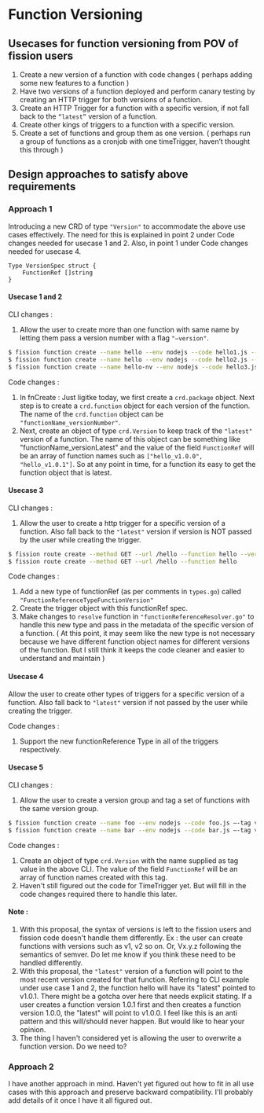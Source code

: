 # Function Versioning

## Usecases for function versioning from POV of fission users 
1. Create a new version of a function with code changes ( perhaps adding some new features to a function )
2. Have two versions of a function deployed and perform canary testing by creating an HTTP trigger for both versions of a function.
3. Create an HTTP Trigger for a function with a specific version, if not fall back to the `“latest”` version of a function.
4. Create other kings of triggers to a function with a specific version.
5. Create a set of functions and group them as one version. ( perhaps run a group of functions as a cronjob with one timeTrigger, haven’t thought this through )


## Design approaches to satisfy above requirements

### Approach 1 

Introducing a new CRD of type `"Version"` to accommodate the above use cases effectively. The need for this is explained in point 2 under Code changes needed for usecase 1 and 2. Also, in point 1 under Code changes needed for usecase 4.
```
Type VersionSpec struct {
	FunctionRef []string
}
```


#### Usecase 1 and 2 

CLI changes :
1. Allow the user to create more than one function with same name by letting them pass a version number with a flag `"—version"`.

```bash
$ fission function create --name hello --env nodejs --code hello1.js --version v1.0.0
$ fission function create --name hello --env nodejs --code hello2.js --version v1.0.1
$ fission function create --name hello-nv --env nodejs --code hello3.js —> this falls back to non-versioned functions. So if there is another request to create a function with the same name, it will fail
```


Code changes :

1. In fnCreate : Just ligitke today, we first create a `crd.package` object. Next step is to create a `crd.function` object for each version of the function. The name of the `crd.function` object can be `"functionName_versionNumber"`.  
2. Next, create an object of type `crd.Version` to keep track of the `"latest"` version of a function. The name of this object can be something like "functionName_versionLatest" and the value of the field `FunctionRef` will be an array of function names such as `["hello_v1.0.0", "hello_v1.0.1"]`. So at any point in time, for a function its easy to get the function object that is latest.


#### Usecase 3 

CLI changes :
1. Allow the user to create a http trigger for a specific version of a function. Also fall back to the `"latest"` version if version is NOT passed by the user while creating the trigger.

```bash		
$ fission route create --method GET --url /hello --function hello --version v1
$ fission route create --method GET --url /hello --function hello
```

Code changes :
1. Add a new type of functionRef (as per comments in `types.go`) called `"FunctionReferenceTypeFunctionVersion"` 
2. Create the trigger object with this functionRef spec. 
3. Make changes to `resolve` function in `"functionReferenceResolver.go"` to handle this new type and pass in the metadata of the specific version of a function.
( At this point, it may seem like the new type is not necessary because we have different function object names for different versions of the function. But I still think it keeps the code cleaner and easier to understand and maintain )

#### Usecase 4 
Allow the user to create other types of triggers for a specific version of a function. Also fall back to `"latest"` version if not passed by the user while creating the trigger.

Code changes :
1. Support the new functionReference Type in all of the triggers respectively.

#### Usecase 5 

CLI changes :
1. Allow the user to create a version group and tag a set of functions with the same version group.

```bash
$ fission function create --name foo --env nodejs --code foo.js —-tag v1.0.0
$ fission function create --name bar --env nodejs --code bar.js —-tag v1.0.1
```

Code changes :
1. Create an object of type `crd.Version` with the name supplied as tag value in the above CLI. The value of the field `FunctionRef` will be an array of function names created with this tag.
2. Haven't still figured out the code for TimeTrigger yet. But will fill in the code changes required there to handle this later.

#### Note :
1. With this proposal, the syntax of versions is left to the fission users and fission code doesn't handle them differently. Ex : the user can create functions with versions such as v1, v2 so on. Or, Vx.y.z following the semantics of semver.
Do let me know if you think these need to be handled differently.
2. With this proposal, the `"latest"` version of a function will point to the most recent version created for that function. Referring to CLI example under use case 1 and 2, the function hello will have its "latest" pointed to v1.0.1.
There might be a gotcha over here that needs explicit stating. If a user creates a function version 1.0.1 first and then creates a function version 1.0.0, the "latest" will point to v1.0.0. I feel like this is an anti pattern and this will/should never happen. But would like to hear your opinion.
3. The thing I haven't considered yet is allowing the user to overwrite a function version. Do we need to?


### Approach 2

I have another approach in mind. Haven't yet figured out how to fit in all use cases with this approach and preserve backward compatibility.
I'll probably add details of it once I have it all figured out.











